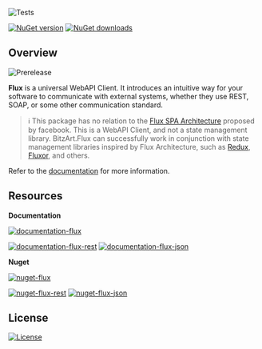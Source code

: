 ![Tests](https://github.com/BitzArt/OCPI.Net/actions/workflows/Tests.yml/badge.svg)

[![NuGet version](https://img.shields.io/nuget/v/BitzArt.Flux.svg)](https://www.nuget.org/packages/BitzArt.Flux/)
[![NuGet downloads](https://img.shields.io/nuget/dt/BitzArt.Flux.svg)](https://www.nuget.org/packages/BitzArt.Flux/)

## Overview

![Prerelease](https://img.shields.io/badge/prerelease%2C_work_in_progress-ffa624?style=for-the-badge)

**Flux** is a universal WebAPI Client. It introduces an intuitive way for your software to communicate with external systems, whether they use REST, SOAP, or some other communication standard.

> ℹ️
> This package has no relation to the [Flux SPA Architecture](https://www.freecodecamp.org/news/an-introduction-to-the-flux-architectural-pattern-674ea74775c9/) proposed by facebook. This is a WebAPI Client, and not a state management library. BitzArt.Flux can successfully work in conjunction with state management libraries inspired by Flux Architecture, such as [Redux](https://redux.js.org/), [Fluxor](https://github.com/mrpmorris/Fluxor), and others.

Refer to the [documentation](https://bitzart.github.io/Flux/01.introduction.html) for more information.

## Resources

**Documentation**

[![documentation-flux](https://img.shields.io/badge/documentation%3A_flux-%230072C6?style=for-the-badge)](https://bitzart.github.io/Flux/01.introduction.html)

[![documentation-flux-rest](https://img.shields.io/badge/documentation%3A_flux.rest-512BD4?style=for-the-badge)](https://bitzart.github.io/Flux/rest/01.introduction.html)
[![documentation-flux-json](https://img.shields.io/badge/documentation%3A_flux.json-512BD4?style=for-the-badge)](https://bitzart.github.io/Flux/json/01.introduction.html)

**Nuget**

[![nuget-flux](https://img.shields.io/badge/Nuget%3A_flux-%230072C6?style=for-the-badge)](https://www.nuget.org/packages/BitzArt.Flux)

[![nuget-flux-rest](https://img.shields.io/badge/nuget%3A_flux.rest-512BD4?style=for-the-badge)](https://www.nuget.org/packages/BitzArt.Flux.Rest)
[![nuget-flux-json](https://img.shields.io/badge/nuget%3A_flux.json-512BD4?style=for-the-badge)](https://www.nuget.org/packages/BitzArt.Flux.Json)

## License

[![License](https://img.shields.io/badge/mit-%230072C6?style=for-the-badge)](https://github.com/BitzArt/Flux/blob/main/LICENSE)
